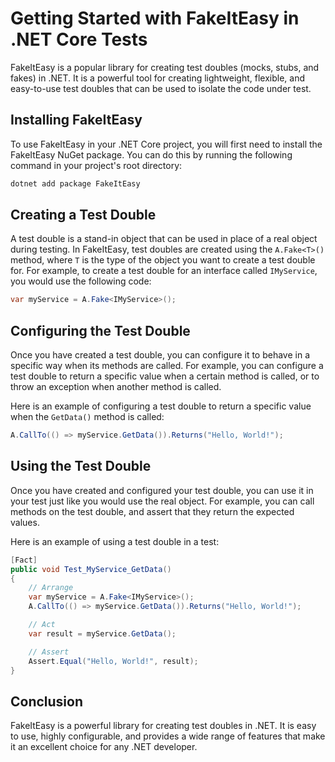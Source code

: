 # Getting Started with FakeItEasy in .NET Core Tests

FakeItEasy is a popular library for creating test doubles (mocks, stubs, and fakes) in .NET. It is a powerful tool for creating lightweight, flexible, and easy-to-use test doubles that can be used to isolate the code under test.

## **Installing FakeItEasy**

To use FakeItEasy in your .NET Core project, you will first need to install the FakeItEasy NuGet package. You can do this by running the following command in your project's root directory:

```csharp
dotnet add package FakeItEasy
```

## **Creating a Test Double**

A test double is a stand-in object that can be used in place of a real object during testing. In FakeItEasy, test doubles are created using the `A.Fake<T>()` method, where `T` is the type of the object you want to create a test double for. For example, to create a test double for an interface called `IMyService`, you would use the following code:

```csharp
var myService = A.Fake<IMyService>();
```

## **Configuring the Test Double**

Once you have created a test double, you can configure it to behave in a specific way when its methods are called. For example, you can configure a test double to return a specific value when a certain method is called, or to throw an exception when another method is called.

Here is an example of configuring a test double to return a specific value when the `GetData()` method is called:

```csharp
A.CallTo(() => myService.GetData()).Returns("Hello, World!");
```

## **Using the Test Double**

Once you have created and configured your test double, you can use it in your test just like you would use the real object. For example, you can call methods on the test double, and assert that they return the expected values.

Here is an example of using a test double in a test:

```csharp
[Fact]
public void Test_MyService_GetData()
{
    // Arrange
    var myService = A.Fake<IMyService>();
    A.CallTo(() => myService.GetData()).Returns("Hello, World!");

    // Act
    var result = myService.GetData();

    // Assert
    Assert.Equal("Hello, World!", result);
}
```

## **Conclusion**

FakeItEasy is a powerful library for creating test doubles in .NET. It is easy to use, highly configurable, and provides a wide range of features that make it an excellent choice for any .NET developer.